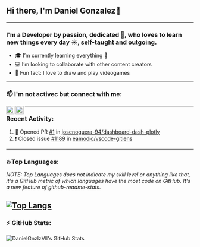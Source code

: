 ## Hi there, I'm Daniel Gonzalez👋


---
### I'm a Developer by passion, dedicated 💪, who loves to learn new things every day ☀️, self-taught and outgoing.

- 🎓 I’m currently learning everything 🤣
- 💻 I’m looking to collaborate with other content creators
- 🎪 Fun fact: I love to draw and play videogames
---
### 📫 I'm not activec but connect with me:

[<img align="left" alt="DanielGnzlzVll | Twitter" width="22px" src="https://simpleicons.org/icons/twitter.svg" />][twitter] 
[<img align="left" alt="DanielGnzlzVll | LinkedIn" width="22px" src="https://cdn.jsdelivr.net/npm/simple-icons@v3/icons/linkedin.svg" />][linkedin]


---
### Recent Activity:
<!--START_SECTION:activity-->
1. 💪 Opened PR [#1](https://github.com/josenoguera-94/dashboard-dash-plotly/pull/1) in [josenoguera-94/dashboard-dash-plotly](https://github.com/josenoguera-94/dashboard-dash-plotly)
2. ❗️ Closed issue [#1189](https://github.com/eamodio/vscode-gitlens/issues/1189) in [eamodio/vscode-gitlens](https://github.com/eamodio/vscode-gitlens)
<!--END_SECTION:activity-->
---
### 💥Top Languages:
*NOTE: Top Languages does not indicate my skill level or anything like that, it's a GitHub metric of which languages have the most code on GitHub. It's a new feature of github-readme-stats.*

[![Top Langs](https://github-readme-stats.vercel.app/api/top-langs/?username=DanielGnzlzVll&langs_count=5&layout=compact&theme=react)](https://github.com/anuraghazra/github-readme-stats)
---
### :zap: GitHub Stats:  
  <p>
    <img align="left" alt="DanielGnzlzVll's GitHub Stats" src="https://github-readme-stats.aalzate95.vercel.app/api?username=DanielGnzlzVll&show_icons=true&hide_border=true&count_private=true&theme=tokyonight" /><br/>  
  </p>
<br/>


[twitter]: https://twitter.com/DanielGzlzVll
[linkedin]: https://www.linkedin.com/in/daniel-gonzalez-2a326417a/

